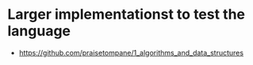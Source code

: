 # Larger implementationst to test the language
* https://github.com/praisetompane/1_algorithms_and_data_structures
